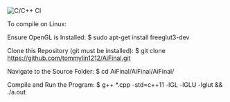 ![C/C++ CI](https://github.com/tommylin1212/AiFinal/workflows/C/C++%20CI/badge.svg)

To compile on Linux:

Ensure OpenGL is Installed:
$ sudo apt-get install freeglut3-dev


Clone this Repository (git must be installed):
$ git clone https://github.com/tommylin1212/AiFinal.git


Navigate to the Source Folder:
$ cd AiFinal/AiFinal/AiFinal/


Compile and Run the Program:
$ g++ *.cpp -std=c++11 -lGL -lGLU -lglut && ./a.out
